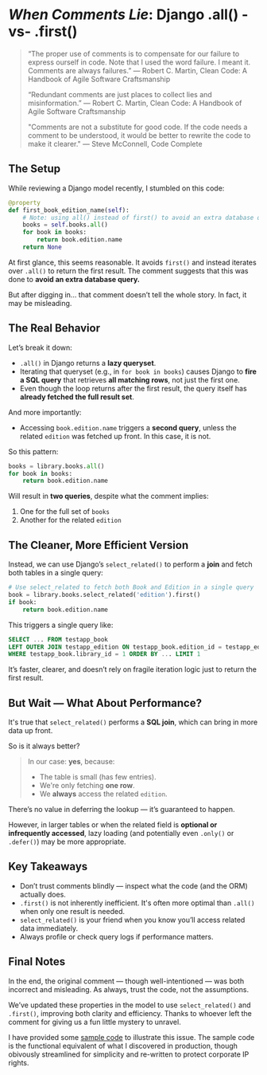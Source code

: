 
# *When Comments Lie*: Django .all() -vs- .first()

> “The proper use of comments is to compensate for our failure to express ourself in code. Note that I used the word failure. I meant it. Comments are always failures.” ― Robert C. Martin, Clean Code: A Handbook of Agile Software Craftsmanship
>
> “Redundant comments are just places to collect lies and misinformation.” ― Robert C. Martin, Clean Code: A Handbook of Agile Software Craftsmanship
>
> "Comments are not a substitute for good code. If the code needs a comment to be understood, it would be better to rewrite the code to make it clearer." — Steve McConnell, Code Complete


## The Setup

While reviewing a Django model recently, I stumbled on this code:

```python
@property
def first_book_edition_name(self):
    # Note: using all() instead of first() to avoid an extra database query
    books = self.books.all()
    for book in books:
        return book.edition.name
    return None
```

At first glance, this seems reasonable. It avoids `first()` and instead iterates over `.all()` to return the first result. The comment suggests that this was done to **avoid an extra database query.**

But after digging in… that comment doesn’t tell the whole story. In fact, it may be misleading.


## The Real Behavior

Let’s break it down:

- `.all()` in Django returns a **lazy queryset**.
- Iterating that queryset (e.g., in `for book in books`) causes Django to **fire a SQL query** that retrieves **all matching rows**, not just the first one.
- Even though the loop returns after the first result, the query itself has **already fetched the full result set**.

And more importantly:
- Accessing `book.edition.name` triggers a **second query**, unless the related `edition` was fetched up front.  In this case, it is not.

So this pattern:

```python
books = library.books.all()
for book in books:     
    return book.edition.name
```

Will result in **two queries**, despite what the comment implies:
1. One for the full set of `books`
2. Another for the related `edition`

## The Cleaner, More Efficient Version

Instead, we can use Django’s `select_related()` to perform a **join** and fetch both tables in a single query:

```python
# Use select_related to fetch both Book and Edition in a single query
book = library.books.select_related('edition').first()
if book:
    return book.edition.name
```

This triggers a single query like:

```sql
SELECT ... FROM testapp_book
LEFT OUTER JOIN testapp_edition ON testapp_book.edition_id = testapp_edition.id
WHERE testapp_book.library_id = 1 ORDER BY ... LIMIT 1
```

It’s faster, clearer, and doesn’t rely on fragile iteration logic just to return the first result.

## But Wait — What About Performance?

It's true that `select_related()` performs a **SQL join**, which can bring in more data up front.

So is it always better?

> In our case: **yes**, because:
> - The table is small (has few entries).
> - We're only fetching **one row**.
> - We **always** access the related `edition`.

There’s no value in deferring the lookup — it’s guaranteed to happen.

However, in larger tables or when the related field is **optional or infrequently accessed**, lazy loading (and potentially even `.only()` or `.defer()`) may be more appropriate.


## Key Takeaways

- Don’t trust comments blindly — inspect what the code (and the ORM) actually does.
- `.first()` is not inherently inefficient. It's often more optimal than `.all()` when only one result is needed.
- `select_related()` is your friend when you know you’ll access related data immediately.
- Always profile or check query logs if performance matters.

## Final Notes
In the end, the original comment — though well-intentioned — was both incorrect and misleading. As always, trust the code, not the assumptions.

We’ve updated these properties in the model to use `select_related()` and `.first()`, improving both clarity and efficiency. Thanks to whoever left the comment for giving us a fun little mystery to unravel.

I have provided some [sample code](https://github.com/gmcnickle/when-comments-lie/tree/main/codesamples/all-vs-first) to illustrate this issue.  The sample code is the functional equivalent of what I discovered in production, though obivously streamlined for simplicity and re-written to protect corporate IP rights.

